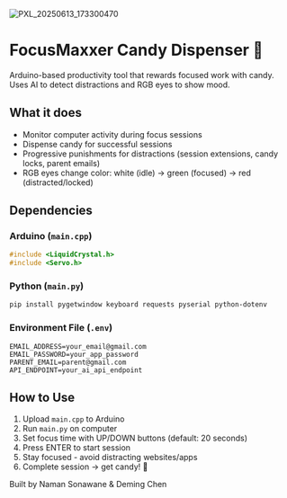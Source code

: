 ![PXL_20250613_173300470](https://github.com/user-attachments/assets/e99de2a8-19c7-4b9f-a44d-c2b9f704f7eb)
# FocusMaxxer Candy Dispenser 🍬

Arduino-based productivity tool that rewards focused work with candy. Uses AI to detect distractions and RGB eyes to show mood.

## What it does
- Monitor computer activity during focus sessions
- Dispense candy for successful sessions
- Progressive punishments for distractions (session extensions, candy locks, parent emails)
- RGB eyes change color: white (idle) → green (focused) → red (distracted/locked)

## Dependencies

### Arduino (`main.cpp`)
```cpp
#include <LiquidCrystal.h>
#include <Servo.h>
```

### Python (`main.py`)
```bash
pip install pygetwindow keyboard requests pyserial python-dotenv
```

### Environment File (`.env`)
```
EMAIL_ADDRESS=your_email@gmail.com
EMAIL_PASSWORD=your_app_password
PARENT_EMAIL=parent@gmail.com
API_ENDPOINT=your_ai_api_endpoint
```

## How to Use
1. Upload `main.cpp` to Arduino
2. Run `main.py` on computer
3. Set focus time with UP/DOWN buttons (default: 20 seconds)
4. Press ENTER to start session
5. Stay focused - avoid distracting websites/apps
6. Complete session → get candy! 🍬

Built by Naman Sonawane & Deming Chen
